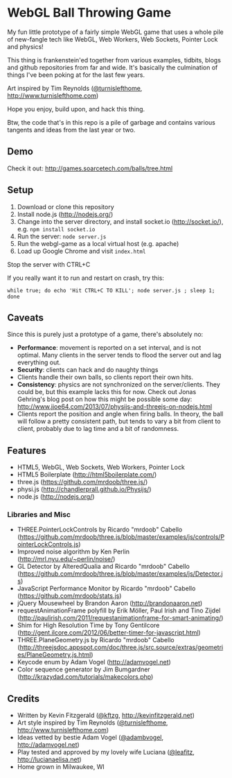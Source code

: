 # WebGL Ball Throwing Game

My fun little prototype of a fairly simple WebGL game that uses a whole pile of new-fangle
tech like WebGL, Web Workers, Web Sockets, Pointer Lock and physics!

This thing is frankenstein'ed together from various examples, tidbits, blogs and github
repositories from far and wide. It's basically the culmination of things I've been poking at
for the last few years.

Art inspired by Tim Reynolds ([@turnislefthome](https://twitter.com/turnislefthome), http://www.turnislefthome.com)

Hope you enjoy, build upon, and hack this thing.

Btw, the code that's in this repo is a pile of garbage and contains various tangents and
ideas from the last year or two.

## Demo

Check it out: http://games.soarcetech.com/balls/tree.html


## Setup

1. Download or clone this repository
2. Install node.js (http://nodejs.org/)
3. Change into the server directory, and install socket.io (http://socket.io/), e.g. `npm install socket.io`
4. Run the server: `node server.js`
5. Run the webgl-game as a local virtual host (e.g. apache)
6. Load up Google Chrome and visit `index.html`

Stop the server with CTRL+C

If you really want it to run and restart on crash, try this:

`while true; do echo 'Hit CTRL+C TO KILL'; node server.js ; sleep 1; done`

## Caveats

Since this is purely just a prototype of a game, there's absolutely no:

* **Performance**: movement is reported on a set interval, and is not optimal. Many clients in the server tends to flood the server out and lag everything out.
* **Security**: clients can hack and do naughty things
 * Clients handle their own balls, so clients report their own hits. 
* **Consistency**: physics are not synchronized on the server/clients. They could be, but this example lacks this for now. Check out Jonas Gehring's blog post on how this might be possible some day: http://www.jjoe64.com/2013/07/physijs-and-threejs-on-nodejs.html
 * Clients report the position and angle when firing balls. In theory, the ball will follow a pretty consistent path, but tends to vary a bit from client to client, probably due to lag time and a bit of randomness.

## Features

* HTML5, WebGL, Web Sockets, Web Workers, Pointer Lock
* HTML5 Boilerplate (http://html5boilerplate.com/)
* three.js (https://github.com/mrdoob/three.js/)
* physi.js (http://chandlerprall.github.io/Physijs/)
* node.js (http://nodejs.org/)

### Libraries and Misc
* THREE.PointerLockControls by Ricardo "mrdoob" Cabello (https://github.com/mrdoob/three.js/blob/master/examples/js/controls/PointerLockControls.js)
* Improved noise algorithm by Ken Perlin (http://mrl.nyu.edu/~perlin/noise/)
* GL Detector by AlteredQualia and Ricardo "mrdoob" Cabello (https://github.com/mrdoob/three.js/blob/master/examples/js/Detector.js)
* JavaScript Performance Monitor by Ricardo "mrdoob" Cabello (https://github.com/mrdoob/stats.js)
* jQuery Mousewheel by Brandon Aaron (http://brandonaaron.net)
* requestAnimationFrame polyfill by Erik Möller, Paul Irish and Tino Zijdel (http://paulirish.com/2011/requestanimationframe-for-smart-animating/)
* Shim for High Resolution Time by Tony Gentilcore (http://gent.ilcore.com/2012/06/better-timer-for-javascript.html)
* THREE.PlaneGeometry.js by Ricardo "mrdoob" Cabello (http://threejsdoc.appspot.com/doc/three.js/src.source/extras/geometries/PlaneGeometry.js.html)
* Keycode enum by Adam Vogel (http://adamvogel.net)
* Color sequence generator by Jim Bumgardner (http://krazydad.com/tutorials/makecolors.php)

## Credits

* Written by Kevin Fitzgerald ([@kftzg](https://twitter.com/kftzg), http://kevinfitzgerald.net)
* Art style inspired by Tim Reynolds ([@turnislefthome](https://twitter.com/turnislefthome), http://www.turnislefthome.com)
* Ideas vetted by bestie Adam Vogel ([@adambvogel](https://twitter.com/adambvogel), http://adamvogel.net)
* Play tested and approved by my lovely wife Luciana ([@leafitz](https://twitter.com/leafitz), http://lucianaelisa.net)
* Home grown in Milwaukee, WI